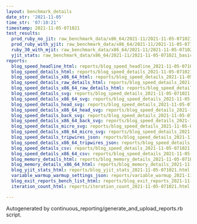 ```yaml
---
layout: benchmark_details
date_str: '2021-11-05'
time_str: '07:10:21'
timestamp: 2021-11-05-071021
test_results:
  prod_ruby_no_jit: raw_benchmark_data/x86_64/2021-11/2021-11-05-071021_basic_benchmark_prod_ruby_no_jit.json
  prod_ruby_with_yjit: raw_benchmark_data/x86_64/2021-11/2021-11-05-071021_basic_benchmark_prod_ruby_with_yjit.json
  ruby_30_with_mjit: raw_benchmark_data/x86_64/2021-11/2021-11-05-071021_basic_benchmark_ruby_30_with_mjit.json
  yjit_stats: raw_benchmark_data/x86_64/2021-11/2021-11-05-071021_basic_benchmark_yjit_stats.json
reports:
  blog_speed_headline_html: reports/blog_speed_headline_2021-11-05-071021.html
  blog_speed_details_html: reports/blog_speed_details_2021-11-05-071021.html
  blog_speed_details_x86_64_html: reports/blog_speed_details_2021-11-05-071021.x86_64.html
  blog_speed_details_raw_details_html: reports/blog_speed_details_2021-11-05-071021.raw_details.html
  blog_speed_details_x86_64_raw_details_html: reports/blog_speed_details_2021-11-05-071021.x86_64.raw_details.html
  blog_speed_details_svg: reports/blog_speed_details_2021-11-05-071021.svg
  blog_speed_details_x86_64_svg: reports/blog_speed_details_2021-11-05-071021.x86_64.svg
  blog_speed_details_head_svg: reports/blog_speed_details_2021-11-05-071021.head.svg
  blog_speed_details_x86_64_head_svg: reports/blog_speed_details_2021-11-05-071021.x86_64.head.svg
  blog_speed_details_back_svg: reports/blog_speed_details_2021-11-05-071021.back.svg
  blog_speed_details_x86_64_back_svg: reports/blog_speed_details_2021-11-05-071021.x86_64.back.svg
  blog_speed_details_micro_svg: reports/blog_speed_details_2021-11-05-071021.micro.svg
  blog_speed_details_x86_64_micro_svg: reports/blog_speed_details_2021-11-05-071021.x86_64.micro.svg
  blog_speed_details_tripwires_json: reports/blog_speed_details_2021-11-05-071021.tripwires.json
  blog_speed_details_x86_64_tripwires_json: reports/blog_speed_details_2021-11-05-071021.x86_64.tripwires.json
  blog_speed_details_csv: reports/blog_speed_details_2021-11-05-071021.csv
  blog_speed_details_x86_64_csv: reports/blog_speed_details_2021-11-05-071021.x86_64.csv
  blog_memory_details_html: reports/blog_memory_details_2021-11-05-071021.html
  blog_memory_details_x86_64_html: reports/blog_memory_details_2021-11-05-071021.x86_64.html
  blog_yjit_stats_html: reports/blog_yjit_stats_2021-11-05-071021.html
  variable_warmup_warmup_settings_json: reports/variable_warmup_2021-11-05-071021.warmup_settings.json
  blog_exit_reports_bench_list_html: reports/blog_exit_reports_2021-11-05-071021.bench_list.html
  iteration_count_html: reports/iteration_count_2021-11-05-071021.html

---
```

Autogenerated by continuous_reporting/generate_and_upload_reports.rb script.
